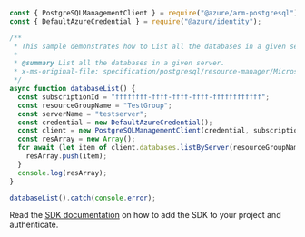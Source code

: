 ```javascript
const { PostgreSQLManagementClient } = require("@azure/arm-postgresql");
const { DefaultAzureCredential } = require("@azure/identity");

/**
 * This sample demonstrates how to List all the databases in a given server.
 *
 * @summary List all the databases in a given server.
 * x-ms-original-file: specification/postgresql/resource-manager/Microsoft.DBforPostgreSQL/stable/2017-12-01/examples/DatabaseListByServer.json
 */
async function databaseList() {
  const subscriptionId = "ffffffff-ffff-ffff-ffff-ffffffffffff";
  const resourceGroupName = "TestGroup";
  const serverName = "testserver";
  const credential = new DefaultAzureCredential();
  const client = new PostgreSQLManagementClient(credential, subscriptionId);
  const resArray = new Array();
  for await (let item of client.databases.listByServer(resourceGroupName, serverName)) {
    resArray.push(item);
  }
  console.log(resArray);
}

databaseList().catch(console.error);
```

Read the [SDK documentation](https://github.com/Azure/azure-sdk-for-js/blob/%40azure%2Farm-postgresql_6.0.1/sdk/postgresql/arm-postgresql/README.md) on how to add the SDK to your project and authenticate.
